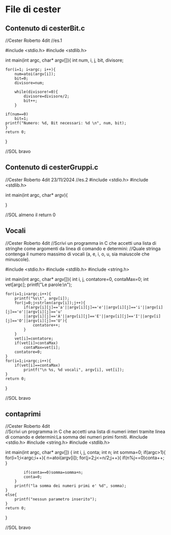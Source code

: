 # File di cester

## Contenuto di cesterBit.c

//Cester Roberto  4dit
//es.1

#include <stdio.h>
#include <stdlib.h>

int main(int argc, char* argv[]){
	int num, i, j, bit, divisore;
	
	for(i=1; i<argc; i++){
		num=atoi(argv[i]);
		bit=0;
		divisore=num;
		
		while(divisore!=0){
		 	divisore=divisore/2;
		 	bit++;
		}
	
	if(num==0)
		bit=1;
	printf("Numero: %d, Bit necessari: %d \n", num, bit);
	}
	return 0;
	
}

//SOL bravo

## Contenuto di cesterGruppi.c

//Cester Roberto  4dit  23/11/2024
//es.2
#include <stdio.h>
#include <stdlib.h>

int main(int argc, char* argv){
	
	
}

//SOL almeno il return 0

## Vocali
//Cester Roberto   4dit
//Scrivi un programma in C che accetti una lista di stringhe come argomenti da linea di comando e determini:
//Quale stringa contenga il numero massimo di vocali (a, e, i, o, u, sia maiuscole che minuscole). 

#include <stdio.h>
#include <stdlib.h>
#include <string.h>

int main(int argc, char* argv[]){
	int i, j, contatore=0, contaMax=0;
	int vet[argc];
	printf("Le parole:\n");
	
	for(i=1;i<argc;i++){
		printf("%s\t", argv[i]);
		for(j=0;j<strlen(argv[i]);j++){
			if(argv[i][j]=='a'||argv[i][j]=='e'||argv[i][j]=='i'||argv[i][j]=='o'||argv[i][j]=='u'
			||argv[i][j]=='A'||argv[i][j]=='E'||argv[i][j]=='I'||argv[i][j]=='O'||argv[i][j]=='U'){
				contatore++;
			}
		}
		vet[i]=contatore;
		if(vet[i]>contaMax)
			contaMax=vet[i];
		contatore=0;
	}
	for(i=1;i<argc;i++){
		if(vet[i]==contaMax)
			printf("\n %s, %d vocali", argv[i], vet[i]);
	}
	return 0;
}

//SOL bravo

## contaprimi

//Cester Roberto  4dit   
//Scrivi un programma in C che accetti una lista di numeri interi tramite linea di comando e determini:La somma dei numeri primi forniti.
#include <stdio.h>
#include <string.h>
#include <stdlib.h>

int main(int argc, char* argv[])
{
    int i, j, conta;
    int n;
    int somma=0;
    if(argc>1){
        for(i=1;i<argc;i++){
            n=atoi(argv[i]);
            for(j=2;j<=n/2;j++){
                if(n%j==0)conta++;
            }
            
            if(conta==0)somma=somma+n;
            conta=0;
        }
        printf("la somma dei numeri primi e' %d", somma);
    }
	else{
        printf("nessun parametro inserito");
    }
    return 0;
}

//SOL bravo
